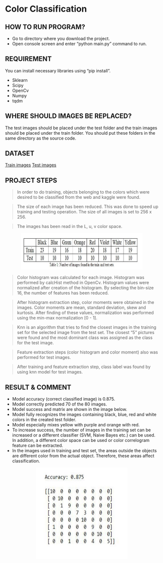 
# Color Classification
## HOW TO RUN PROGRAM?
- Go to directory where you download the project.
- Open console screen and enter “python main.py” command to run.

## REQUIREMENT
You can install necessary libraries using “pip install”.
- Sklearn
- Scipy
- OpenCv
- Numpy
- tqdm

## WHERE SHOULD IMAGES BE REPLACED?
The test images should be placed under the test folder and the train images should be placed under the train folder. You should put these folders in the same directory as the source code.

## DATASET
[Train images](/train)
[Test images](/test)

## PROJECT STEPS
> In order to do training, objects belonging to the colors which were desired to be classified from the web and kaggle were found.

> The size of each image has been reduced. This was done to speed up training and testing operation. The size of all images is set to 256 x 256.

>The images has been read in the L, u, v color space.

<p align="center">
	<img src="/images/table.JPG" alt="Number of images found in the train and test sets" width="400" height="120">
</p>

>Color histogram was calculated for each image. Histogram was performed by calcHist method in OpenCv. Histogram values ​​were normalized after creation of the histogram. By selecting the bin-size 16, the number of features has been reduced.

>After histogram extraction step, color moments were obtained in the images. Color moments are mean, standard deviation, skew and kurtosis. After finding of these values, normalization was performed using the min-max normalization [0 - 1].

>Knn is an algorithm that tries to find the closest images in the training set for the selected image from the test set. The closest “5” pictures were found and the most dominant class was assigned as the class for the test image.

>Feature extraction steps (color histogram and color moment) also was performed for test images.

> After training and feature extraction step, class label was found by using knn model for test images.

## RESULT & COMMENT
- Model accuracy (correct classified image) is 0.875.
- Model correctly predicted 70 of the 80 images.
- Model success and matrix are shown in the image below.
- Model fully recognizes the images containing black, blue, red and white colors in the created test folder.
- Model especially mixes yellow with purple and orange with red.
- To increase success, the number of images in the training set can be increased or a different classifier (SVM, Naive Bayes etc.) can be used. In addition, a different color space can be used or color correlogram feature can be extracted.
- In the images used in training and test set, the areas outside the objects are different color from the actual object. Therefore, these areas affect classification.

<p align="center">
	<img src="/images/confusion.JPG" alt="Confusion Matrix" width="300" height="300">
</p>